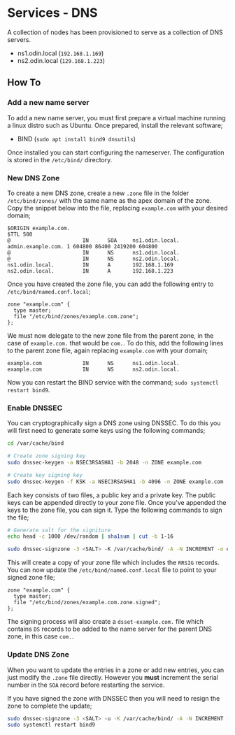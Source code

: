 # Services - DNS
A collection of nodes has been provisioned to serve as a collection of DNS servers.

- ns1.odin.local (`192.168.1.169`)
- ns2.odin.local (`129.168.1.223`)

## How To
### Add a new name server
To add a new name server, you must first prepare a virtual machine running a linux distro such as Ubuntu. Once prepared, install the relevant software;

- BIND (`sudo apt install bind9 dnsutils`)

Once installed you can start configuring the nameserver. The configuration is stored in the `/etc/bind/` directory.

### New DNS Zone
To create a new DNS zone, create a new `.zone` file in the folder `/etc/bind/zones/` with the same name as the apex domain of the zone. Copy the snippet below into the file, replacing `example.com` with your desired domain;

```
$ORIGIN example.com.
$TTL 500
@                       IN      SOA     ns1.odin.local. admin.example.com. 1 604800 86400 2419200 604800
@                       IN      NS      ns1.odin.local.
@                       IN      NS      ns2.odin.local.
ns1.odin.local.         IN      A       192.168.1.169
ns2.odin.local.         IN      A       192.168.1.223
```

Once you have created the zone file, you can add the following entry to `/etc/bind/named.conf.local`;

```
zone "example.com" {
  type master;
  file "/etc/bind/zones/example.com.zone";
};
```

We must now delegate to the new zone file from the parent zone, in the case of `example.com.` that would be `com.`. To do this, add the following lines to the parent zone file, again replacing `example.com` with your domain;

```
example.com             IN      NS      ns1.odin.local.
example.com             IN      NS      ns2.odin.local.
```

Now you can restart the BIND service with the command; `sudo systemctl restart bind9`.

### Enable DNSSEC
You can cryptographically sign a DNS zone using DNSSEC. To do this you will first need to generate some keys using the following commands;

```sh
cd /var/cache/bind

# Create zone signing key
sudo dnssec-keygen -a NSEC3RSASHA1 -b 2048 -n ZONE example.com

# Create key signing key
sudo dnssec-keygen -f KSK -a NSEC3RSASHA1 -b 4096 -n ZONE example.com
```

Each key consists of two files, a public key and a private key. The public keys can be appended directly to your zone file. Once you've appended the keys to the zone file, you can sign it. Type the following commands to sign the file;

```sh
# Generate salt for the signiture
echo head -c 1000 /dev/random | sha1sum | cut -b 1-16

sudo dnssec-signzone -3 <SALT> -K /var/cache/bind/ -A -N INCREMENT -o example.com -t example.com.zone
```

This will create a copy of your zone file which includes the `RRSIG` records. You can now update the `/etc/bind/named.conf.local` file to point to your signed zone file;

```
zone "example.com" {
  type master;
  file "/etc/bind/zones/example.com.zone.signed";
};
```

The signing process will also create a `dsset-example.com.` file which contains `DS` records to be added to the name server for the parent DNS zone, in this case `com.`.

### Update DNS Zone
When you want to update the entries in a zone or add new entries, you can just modify the `.zone` file directly. However you **must** increment the serial number in the `SOA` record before restarting the service.

If you have signed the zone with DNSSEC then you will need to resign the zone to complete the update;

```sh
sudo dnssec-signzone -3 <SALT> -u -K /var/cache/bind/ -A -N INCREMENT -o example.com -t example.com.zone
sudo systemctl restart bind9
```